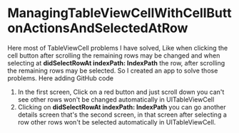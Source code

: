 # ManagingTableViewCellWithCellButtonActionsAndSelectedAtRow
Here most of TableViewCell problems I have solved, Like when clicking the cell button after scrolling the remaining rows may be changed and when selecting at **didSelectRowAt indexPath: IndexPath** the row, after scrolling the remaining rows may be selected. So I created an app to solve those problems. Here adding GitHub code

1. In the first screen, Click on a red button and just scroll down you can't see other rows won't be changed automatically in UITableViewCell 
2. Clicking on **didSelectRowAt indexPath: IndexPath** you can go another details screen that's the second screen, in that screen after selecting a row other rows won't be selected automatically in UITableViewCell. 
